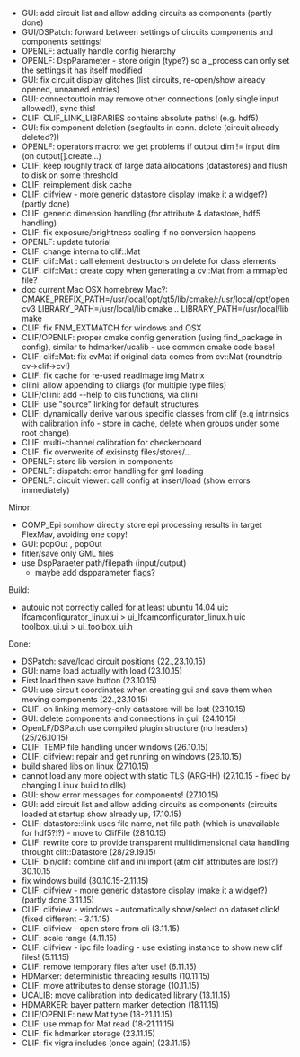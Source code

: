 - GUI: add circuit list and allow adding circuits as components (partly done)
- GUI/DSPatch: forward between settings of circuits components and components settings!
- OPENLF: actually handle config hierarchy
- OPENLF: DspParameter - store origin (type?) so a _process can only set the settings it has itself modified
- GUI: fix circuit display glitches (list circuits, re-open/show already opened, unnamed entries)
- GUI: connectouttoin may remove other connections (only single input allowed!), sync this!
- CLIF: CLIF_LINK_LIBRARIES contains absolute paths! (e.g. hdf5)
- GUI: fix component deletion (segfaults in conn. delete (circuit already deleted?))
- OPENLF: operators macro: we get problems if output dim != input dim (on output[].create...)
- CLIF: keep roughly track of large data allocations (datastores) and flush to disk on some threshold
- CLIF: reimplement disk cache
- CLIF: clifview - more generic datastore display (make it a widget?) (partly done)
- CLIF: generic dimension handling (for attribute & datastore, hdf5 handling)
- CLIF: fix exposure/brightness scaling if no conversion happens
- OPENLF: update tutorial
- CLIF: change interna to clif::Mat
- CLIF: clif::Mat : call element destructors on delete for class elements
- CLIF: clif::Mat : create copy when generating a cv::Mat from a mmap'ed file?
- doc current Mac OSX homebrew Mac?:
    CMAKE_PREFIX_PATH=/usr/local/opt/qt5/lib/cmake/:/usr/local/opt/opencv3 LIBRARY_PATH=/usr/local/lib cmake ..
    LIBRARY_PATH=/usr/local/lib make
- CLIF: fix FNM_EXTMATCH for windows and OSX
- CLIF/OPENLF: proper cmake config generation (using find_package in config), similar to hdmarker/ucalib - use common cmake code base!
- CLIF: clif::Mat: fix cvMat if original data comes from cv::Mat (roundtrip cv->clif->cv!)
- CLIF: fix cache for re-used readImage img Matrix
- cliini: allow appending to cliargs (for multiple type files)
- CLIF/cliini: add --help to clis functions, via cliini
- CLIF: use "source" linking for default structures
- CLIF: dynamically derive various specific classes from clif (e.g intrinsics with calibration info -  store in cache, delete when groups under some root change)
- CLIF: multi-channel calibration for checkerboard
- CLIF: fix overwerite of exisinstg files/stores/...
- OPENLF: store lib version in components
- OPENLF: dispatch: error handling for gml loading
- OPENLF: circuit viewer: call config at insert/load (show errors immediately)

Minor:
- COMP_Epi somhow directly store epi processing results in target FlexMav, avoiding one copy!
- GUI: popOut , popOut
- fitler/save only GML files
- use DspParaeter path/filepath (input/output)
  - maybe add dspparameter flags?

Build:
- autouic not correctly called for at least ubuntu 14.04
    uic lfcamconfigurator_linux.ui > ui_lfcamconfigurator_linux.h
    uic toolbox_ui.ui > ui_toolbox_ui.h

Done:
- DSPatch: save/load circuit positions (22.,23.10.15)
- GUI: name load actually with load (23.10.15)
- First load then save button (23.10.15)
- GUI: use circuit coordinates when creating gui and save them when moving components (22.,23.10.15)
- CLIF: on linking memory-only datastore will be lost (23.10.15)
- GUI: delete components and connections in gui! (24.10.15)
- OpenLF/DSPatch use compiled plugin structure (no headers) (25/26.10.15)
- CLIF: TEMP file handling under windows (26.10.15)
- CLIF: clifview: repair and get running on windows (26.10.15)
- build shared libs on linux (27.10.15)
- cannot load any more object with static TLS (ARGHH) (27.10.15 - fixed by changing Linux build to dlls)
- GUI: show error messages for components! (27.10.15)
- GUI: add circuit list and allow adding circuits as components (circuits loaded at startup show already up, 17.10.15)
- CLIF: datastore::link uses file name, not file path (which is unavailable for hdf5?!?) - move to ClifFile (28.10.15)
- CLIF: rewrite core to provide transparent multidimensional data handling throught clif::Datastore (28/29.19.15)
- CLIF: bin/clif: combine clif and ini import (atm clif attributes are lost?) 30.10.15
- fix windows build (30.10.15-2.11.15)
- CLIF: clifview - more generic datastore display (make it a widget?) (partly done 3.11.15)
- CLIF: clifview - windows - automatically show/select on dataset click! (fixed different - 3.11.15)
- CLIF: clifview - open store from cli (3.11.15)
- CLIF: scale range (4.11.15)
- CLIF: clifview - ipc file loading - use existing instance to show new clif files! (5.11.15)
- CLIF: remove temporary files after use! (6.11.15)
- HDMarker: deterministic threading results (10.11.15)
- CLIF: move attributes to dense storage (10.11.15)
- UCALIB: move calibration into dedicated library (13.11.15)
- HDMARKER: bayer pattern marker detection (18.11.15)
- CLIF/OPENLF: new Mat type (18-21.11.15)
- CLIF: use mmap for Mat read (18-21.11.15)
- CLIF: fix hdmarker storage (23.11.15)
- CLIF: fix vigra includes (once again) (23.11.15)
